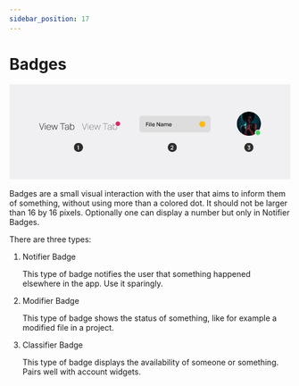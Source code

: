 ```yaml
---
sidebar_position: 17
---
```


# Badges

![](/assets/badges.png)

Badges are a small visual interaction with the user that aims to inform them of something, without using more than a colored dot.
It should not be larger than 16 by 16 pixels. Optionally one can display a number but only in Notifier Badges.

There are three types:

1. Notifier Badge

    This type of badge notifies the user that something happened elsewhere in the app. Use it sparingly.

2. Modifier Badge

    This type of badge shows the status of something, like for example a modified file in a project.

3. Classifier Badge

    This type of badge displays the availability of someone or something. Pairs well with account widgets.